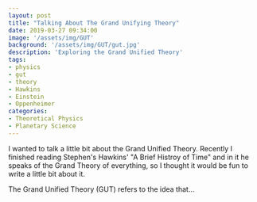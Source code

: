 ```yaml
---
layout: post
title: "Talking About The Grand Unifying Theory"
date: 2019-03-27 09:34:00
image: '/assets/img/GUT'
background: '/assets/img/GUT/gut.jpg'
description: 'Exploring the Grand Unified Theory'
tags:
- physics
- gut
- theory
- Hawkins
- Einstein
- Oppenheimer
categories:
- Theoretical Physics
- Planetary Science
---
```


I wanted to talk a little bit about the Grand Unified Theory. Recently I finished reading Stephen's Hawkins' "A Brief Histroy of Time" and in it he speaks of the Grand Theory of everything, so I thought it would be fun to write a little bit about it. 

The Grand Unified Theory (GUT) refers to the idea that...